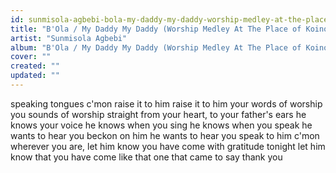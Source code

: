 ```yaml
---
id: sunmisola-agbebi-bola-my-daddy-my-daddy-worship-medley-at-the-place-of-koinonia
title: "B'Ola / My Daddy My Daddy (Worship Medley At The Place of Koinonia)"
artist: "Sunmisola Agbebi"
album: "B'Ola / My Daddy My Daddy (Worship Medley At The Place of Koinonia)"
cover: ""
created: ""
updated: ""
---
```


speaking tongues
c'mon raise it to him
raise it to him
your words of worship
you sounds of worship
straight from your heart, to your father's ears
he knows your voice
he knows when you sing
he knows when you speak
he wants to hear you beckon on him
he wants to hear you speak to him
c'mon wherever you are, let him know you have come with gratitude tonight let him know that you have come like that one
that came to say thank you